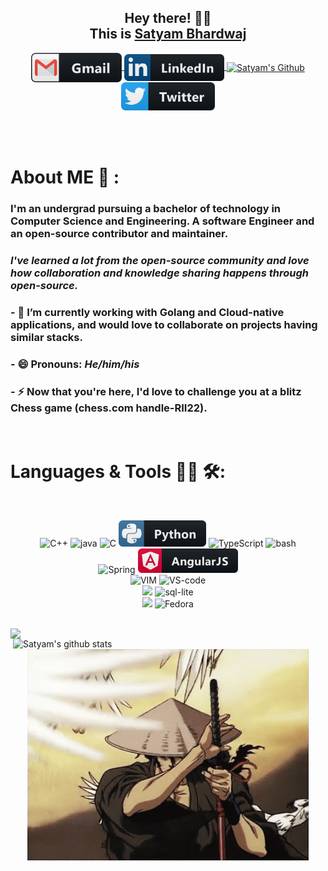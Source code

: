 <!-- head -->
<div >
  <div align="center">  
<!--     <img hight="200" width="400" alt="GIF" align="right" src="/assets/gifs/codeGeas2.gif"> -->
    <h2>Hey there! 👋😄<br>This is <ins>Satyam Bhardwaj</ins> <br></h2>
    <a href="mailto:stmbhardwaj@gmail.com">  
      <img align="center" width="145px" src="/assets/svg/social/gmail.svg" /> 
    </a>
    <a href="https://www.linkedin.com/in/ramessesii/">
      <img padding="10px" align="center" alt="Satyam's LinkedIN" width="160px" src="/assets/svg/social/linkedin.svg" />
    </a>
    <a href="https://github.com/ramessesii2">
      <img align="center" alt="Satyam's Github" width="60px" src="https://cdn.jsdelivr.net/npm/simple-icons@v3/icons/github.svg" />
    </a>
    <a href="https://twitter.com/ramesses_II2">
      <img align="center" alt="Satyam's Github" width="150px" src="/assets/svg/social/twitter.svg" />
    </a>
  </div>
  <br>
  <br>
  <br>
  
<!--  body -->
  # About ME 💬 :

<!-- <img hight="400" width="500" alt="GIF" align="right" src="https://giphy.com/gifs/death-note-light-yagami-EcnAlQcGnZq9y"> -->
### I'm an undergrad pursuing a bachelor of technology in Computer Science and Engineering. A software Engineer and an open-source contributor and maintainer. <br>
### <i>I've learned a lot from the open-source community and love how collaboration and knowledge sharing happens through open-source.</i>

###  - 🌱 I’m currently working with Golang and Cloud-native applications, and would love to collaborate on projects having similar stacks.
###  -  😄 Pronouns: <i>He/him/his</i>
###  - ⚡  Now that you're here, I'd love to challenge you at a blitz Chess game (chess.com handle-RII22).


</br>

<!--   Techs and tools -->

# Languages & Tools 👨‍💻 🛠:

</br>

<p align="center">
<!-- For more icons please follow  https://github.com/MikeCodesDotNET/ColoredBadges -->
    <img src="https://img.shields.io/badge/c++-%2300599C.svg?style=for-the-badge&logo=c%2B%2B&logoColor=white" alt="C++" width="110" hight="50">
    <img src="https://img.shields.io/badge/java-%23ED8B00.svg?style=for-the-badge&logo=java&logoColor=white" alt="java"  width="120" hight="50">
    <img src="https://img.shields.io/badge/c-%2300599C.svg?style=for-the-badge&logo=c&logoColor=white" alt="C" width="80" hight="50">
    <img src="./assets/svg/dev/languages/python.svg" alt="Python" width="140" hight="140">
    <img src="https://img.shields.io/badge/typescript-%23007ACC.svg?style=for-the-badge&logo=typescript&logoColor=white" alt="TypeScript" width="180" hight="80">
    <img src="https://img.shields.io/badge/shell_script-%23121011.svg?style=for-the-badge&logo=gnu-bash&logoColor=white" alt="bash" width="205" hight="50">
  </br>
    <img src="https://img.shields.io/badge/spring-%236DB33F.svg?style=for-the-badge&logo=spring&logoColor=white" alt="Spring" width="145" hight="50">
    <img src="./assets/svg/dev/frameworks/angular.svg" alt="angular" width="160" hight="50">
    
  </br>
    <img src="https://img.shields.io/badge/VIM-%2311AB00.svg?style=for-the-badge&logo=vim&logoColor=white" alt="VIM" width="100" hight="50">
    <img src="https://img.shields.io/badge/Visual%20Studio%20Code-0078d7.svg?style=for-the-badge&logo=visual-studio-code&logoColor=white" alt="VS-code" width="270" hight="150">
    </br>
    <img src="https://img.shields.io/badge/postgres-%23316192.svg?style=for-the-badge&logo=postgresql&logoColor=white" width="200" hight="50">
    <img src="https://img.shields.io/badge/sqlite-%2307405e.svg?style=for-the-badge&logo=sqlite&logoColor=white" alt="sql-lite" width="150" hight="150">
    </br>
    <img src="https://img.shields.io/badge/git-%23F05033.svg?style=for-the-badge&logo=git&logoColor=white" width="110" hight="50">
    <img src="https://img.shields.io/badge/Fedora-294172?style=for-the-badge&logo=fedora&logoColor=white" alt="Fedora" width="150" hight="150">
</p>
</br>

<!-- stats -->
<a href="https://github.com/ramessesII2">
  <img hight="200" width="250" align="left" src="https://github-readme-stats.vercel.app/api/top-langs/?username=ramessesII2&theme=dark&hide_langs_below=1" />
</a>
<a href="https://github.com/ramessesII2">
 <img align="right" hight="200" width="500" src="https://github-readme-stats.vercel.app/api?username=ramessesII2&show_icons=true&theme=radical&line_height=27" alt="Satyam's github stats"/>
</a>
</div>
<div align="center">
<img hight="200" width="450" alt="GIF" align="center" src="/assets/gifs/ninja.gif">
</div>
